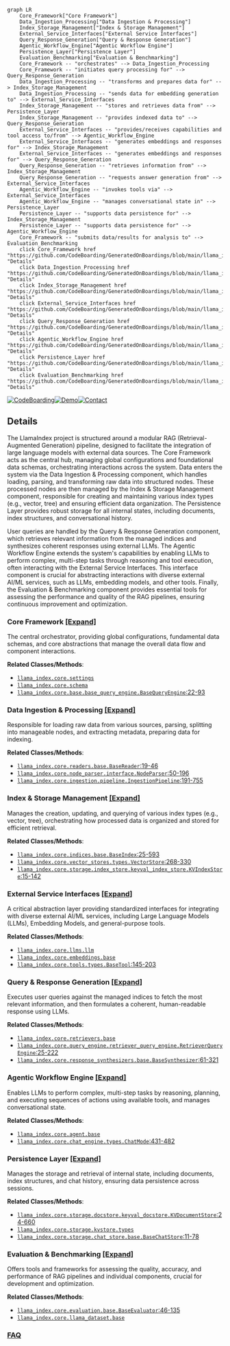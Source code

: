 ```mermaid
graph LR
    Core_Framework["Core Framework"]
    Data_Ingestion_Processing["Data Ingestion & Processing"]
    Index_Storage_Management["Index & Storage Management"]
    External_Service_Interfaces["External Service Interfaces"]
    Query_Response_Generation["Query & Response Generation"]
    Agentic_Workflow_Engine["Agentic Workflow Engine"]
    Persistence_Layer["Persistence Layer"]
    Evaluation_Benchmarking["Evaluation & Benchmarking"]
    Core_Framework -- "orchestrates" --> Data_Ingestion_Processing
    Core_Framework -- "initiates query processing for" --> Query_Response_Generation
    Data_Ingestion_Processing -- "transforms and prepares data for" --> Index_Storage_Management
    Data_Ingestion_Processing -- "sends data for embedding generation to" --> External_Service_Interfaces
    Index_Storage_Management -- "stores and retrieves data from" --> Persistence_Layer
    Index_Storage_Management -- "provides indexed data to" --> Query_Response_Generation
    External_Service_Interfaces -- "provides/receives capabilities and tool access to/from" --> Agentic_Workflow_Engine
    External_Service_Interfaces -- "generates embeddings and responses for" --> Index_Storage_Management
    External_Service_Interfaces -- "generates embeddings and responses for" --> Query_Response_Generation
    Query_Response_Generation -- "retrieves information from" --> Index_Storage_Management
    Query_Response_Generation -- "requests answer generation from" --> External_Service_Interfaces
    Agentic_Workflow_Engine -- "invokes tools via" --> External_Service_Interfaces
    Agentic_Workflow_Engine -- "manages conversational state in" --> Persistence_Layer
    Persistence_Layer -- "supports data persistence for" --> Index_Storage_Management
    Persistence_Layer -- "supports data persistence for" --> Agentic_Workflow_Engine
    Core_Framework -- "submits data/results for analysis to" --> Evaluation_Benchmarking
    click Core_Framework href "https://github.com/CodeBoarding/GeneratedOnBoardings/blob/main/llama_index/Core_Framework.md" "Details"
    click Data_Ingestion_Processing href "https://github.com/CodeBoarding/GeneratedOnBoardings/blob/main/llama_index/Data_Ingestion_Processing.md" "Details"
    click Index_Storage_Management href "https://github.com/CodeBoarding/GeneratedOnBoardings/blob/main/llama_index/Index_Storage_Management.md" "Details"
    click External_Service_Interfaces href "https://github.com/CodeBoarding/GeneratedOnBoardings/blob/main/llama_index/External_Service_Interfaces.md" "Details"
    click Query_Response_Generation href "https://github.com/CodeBoarding/GeneratedOnBoardings/blob/main/llama_index/Query_Response_Generation.md" "Details"
    click Agentic_Workflow_Engine href "https://github.com/CodeBoarding/GeneratedOnBoardings/blob/main/llama_index/Agentic_Workflow_Engine.md" "Details"
    click Persistence_Layer href "https://github.com/CodeBoarding/GeneratedOnBoardings/blob/main/llama_index/Persistence_Layer.md" "Details"
    click Evaluation_Benchmarking href "https://github.com/CodeBoarding/GeneratedOnBoardings/blob/main/llama_index/Evaluation_Benchmarking.md" "Details"
```

[![CodeBoarding](https://img.shields.io/badge/Generated%20by-CodeBoarding-9cf?style=flat-square)](https://github.com/CodeBoarding/GeneratedOnBoardings)[![Demo](https://img.shields.io/badge/Try%20our-Demo-blue?style=flat-square)](https://www.codeboarding.org/demo)[![Contact](https://img.shields.io/badge/Contact%20us%20-%20contact@codeboarding.org-lightgrey?style=flat-square)](mailto:contact@codeboarding.org)

## Details

The LlamaIndex project is structured around a modular RAG (Retrieval-Augmented Generation) pipeline, designed to facilitate the integration of large language models with external data sources. The Core Framework acts as the central hub, managing global configurations and foundational data schemas, orchestrating interactions across the system. Data enters the system via the Data Ingestion & Processing component, which handles loading, parsing, and transforming raw data into structured nodes. These processed nodes are then managed by the Index & Storage Management component, responsible for creating and maintaining various index types (e.g., vector, tree) and ensuring efficient data organization. The Persistence Layer provides robust storage for all internal states, including documents, index structures, and conversational history.

User queries are handled by the Query & Response Generation component, which retrieves relevant information from the managed indices and synthesizes coherent responses using external LLMs. The Agentic Workflow Engine extends the system's capabilities by enabling LLMs to perform complex, multi-step tasks through reasoning and tool execution, often interacting with the External Service Interfaces. This interface component is crucial for abstracting interactions with diverse external AI/ML services, such as LLMs, embedding models, and other tools. Finally, the Evaluation & Benchmarking component provides essential tools for assessing the performance and quality of the RAG pipelines, ensuring continuous improvement and optimization.

### Core Framework [[Expand]](./Core_Framework.md)
The central orchestrator, providing global configurations, fundamental data schemas, and core abstractions that manage the overall data flow and component interactions.


**Related Classes/Methods**:

- <a href="https://github.com/run-llama/llama_index/blob/main/llama-index-core/llama_index/core/settings.py" target="_blank" rel="noopener noreferrer">`llama_index.core.settings`</a>
- <a href="https://github.com/run-llama/llama_index/blob/main/" target="_blank" rel="noopener noreferrer">`llama_index.core.schema`</a>
- <a href="https://github.com/run-llama/llama_index/blob/main/llama-index-core/llama_index/core/base/base_query_engine.py#L22-L93" target="_blank" rel="noopener noreferrer">`llama_index.core.base.base_query_engine.BaseQueryEngine`:22-93</a>


### Data Ingestion & Processing [[Expand]](./Data_Ingestion_Processing.md)
Responsible for loading raw data from various sources, parsing, splitting into manageable nodes, and extracting metadata, preparing data for indexing.


**Related Classes/Methods**:

- <a href="https://github.com/run-llama/llama_index/blob/main/llama-index-core/llama_index/core/readers/base.py#L19-L46" target="_blank" rel="noopener noreferrer">`llama_index.core.readers.base.BaseReader`:19-46</a>
- <a href="https://github.com/run-llama/llama_index/blob/main/llama-index-core/llama_index/core/node_parser/interface.py#L50-L196" target="_blank" rel="noopener noreferrer">`llama_index.core.node_parser.interface.NodeParser`:50-196</a>
- <a href="https://github.com/run-llama/llama_index/blob/main/llama-index-core/llama_index/core/ingestion/pipeline.py#L191-L755" target="_blank" rel="noopener noreferrer">`llama_index.core.ingestion.pipeline.IngestionPipeline`:191-755</a>


### Index & Storage Management [[Expand]](./Index_Storage_Management.md)
Manages the creation, updating, and querying of various index types (e.g., vector, tree), orchestrating how processed data is organized and stored for efficient retrieval.


**Related Classes/Methods**:

- <a href="https://github.com/run-llama/llama_index/blob/main/llama-index-core/llama_index/core/indices/base.py#L25-L593" target="_blank" rel="noopener noreferrer">`llama_index.core.indices.base.BaseIndex`:25-593</a>
- <a href="https://github.com/run-llama/llama_index/blob/main/llama-index-core/llama_index/core/vector_stores/types.py#L268-L330" target="_blank" rel="noopener noreferrer">`llama_index.core.vector_stores.types.VectorStore`:268-330</a>
- <a href="https://github.com/run-llama/llama_index/blob/main/llama-index-core/llama_index/core/storage/index_store/keyval_index_store.py#L15-L142" target="_blank" rel="noopener noreferrer">`llama_index.core.storage.index_store.keyval_index_store.KVIndexStore`:15-142</a>


### External Service Interfaces [[Expand]](./External_Service_Interfaces.md)
A critical abstraction layer providing standardized interfaces for integrating with diverse external AI/ML services, including Large Language Models (LLMs), Embedding Models, and general-purpose tools.


**Related Classes/Methods**:

- <a href="https://github.com/run-llama/llama_index/blob/main/llama-index-core/llama_index/core/llms/llm.py" target="_blank" rel="noopener noreferrer">`llama_index.core.llms.llm`</a>
- <a href="https://github.com/run-llama/llama_index/blob/main/" target="_blank" rel="noopener noreferrer">`llama_index.core.embeddings.base`</a>
- <a href="https://github.com/run-llama/llama_index/blob/main/llama-index-core/llama_index/core/tools/types.py#L145-L203" target="_blank" rel="noopener noreferrer">`llama_index.core.tools.types.BaseTool`:145-203</a>


### Query & Response Generation [[Expand]](./Query_Response_Generation.md)
Executes user queries against the managed indices to fetch the most relevant information, and then formulates a coherent, human-readable response using LLMs.


**Related Classes/Methods**:

- <a href="https://github.com/run-llama/llama_index/blob/main/" target="_blank" rel="noopener noreferrer">`llama_index.core.retrievers.base`</a>
- <a href="https://github.com/run-llama/llama_index/blob/main/llama-index-core/llama_index/core/query_engine/retriever_query_engine.py#L25-L222" target="_blank" rel="noopener noreferrer">`llama_index.core.query_engine.retriever_query_engine.RetrieverQueryEngine`:25-222</a>
- <a href="https://github.com/run-llama/llama_index/blob/main/llama-index-core/llama_index/core/response_synthesizers/base.py#L61-L321" target="_blank" rel="noopener noreferrer">`llama_index.core.response_synthesizers.base.BaseSynthesizer`:61-321</a>


### Agentic Workflow Engine [[Expand]](./Agentic_Workflow_Engine.md)
Enables LLMs to perform complex, multi-step tasks by reasoning, planning, and executing sequences of actions using available tools, and manages conversational state.


**Related Classes/Methods**:

- <a href="https://github.com/run-llama/llama_index/blob/main/" target="_blank" rel="noopener noreferrer">`llama_index.core.agent.base`</a>
- <a href="https://github.com/run-llama/llama_index/blob/main/llama-index-core/llama_index/core/chat_engine/types.py#L431-L482" target="_blank" rel="noopener noreferrer">`llama_index.core.chat_engine.types.ChatMode`:431-482</a>


### Persistence Layer [[Expand]](./Persistence_Layer.md)
Manages the storage and retrieval of internal state, including documents, index structures, and chat history, ensuring data persistence across sessions.


**Related Classes/Methods**:

- <a href="https://github.com/run-llama/llama_index/blob/main/llama-index-core/llama_index/core/storage/docstore/keyval_docstore.py#L24-L660" target="_blank" rel="noopener noreferrer">`llama_index.core.storage.docstore.keyval_docstore.KVDocumentStore`:24-660</a>
- <a href="https://github.com/run-llama/llama_index/blob/main/" target="_blank" rel="noopener noreferrer">`llama_index.core.storage.kvstore.types`</a>
- <a href="https://github.com/run-llama/llama_index/blob/main/llama-index-core/llama_index/core/storage/chat_store/base.py#L11-L78" target="_blank" rel="noopener noreferrer">`llama_index.core.storage.chat_store.base.BaseChatStore`:11-78</a>


### Evaluation & Benchmarking [[Expand]](./Evaluation_Benchmarking.md)
Offers tools and frameworks for assessing the quality, accuracy, and performance of RAG pipelines and individual components, crucial for development and optimization.


**Related Classes/Methods**:

- <a href="https://github.com/run-llama/llama_index/blob/main/llama-index-core/llama_index/core/evaluation/base.py#L46-L135" target="_blank" rel="noopener noreferrer">`llama_index.core.evaluation.base.BaseEvaluator`:46-135</a>
- <a href="https://github.com/run-llama/llama_index/blob/main/" target="_blank" rel="noopener noreferrer">`llama_index.core.llama_dataset.base`</a>




### [FAQ](https://github.com/CodeBoarding/GeneratedOnBoardings/tree/main?tab=readme-ov-file#faq)
